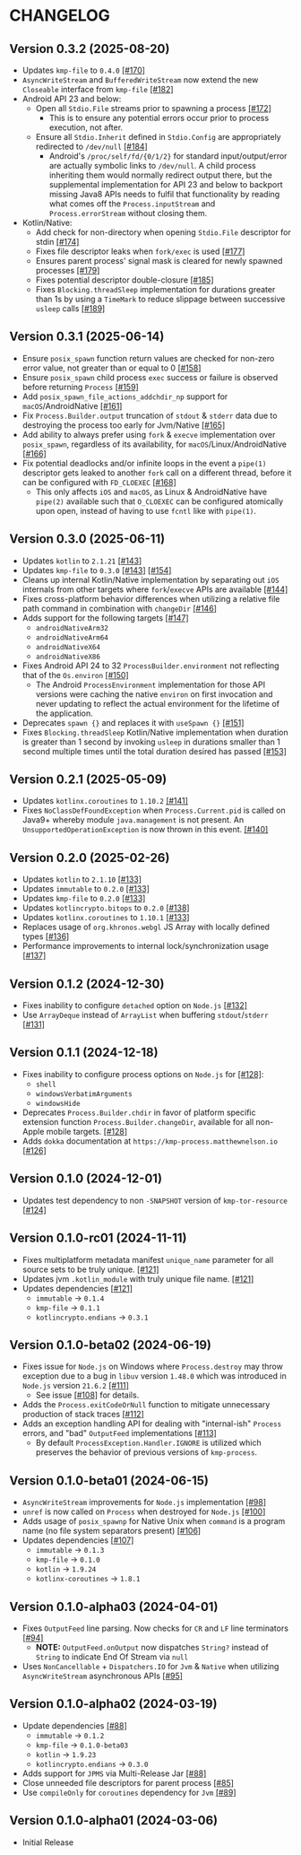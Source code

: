 # CHANGELOG

## Version 0.3.2 (2025-08-20)
 - Updates `kmp-file` to `0.4.0` [[#170]][170]
 - `AsyncWriteStream` and `BufferedWriteStream` now extend the new `Closeable` interface from `kmp-file` [[#182]][182]
 - Android API 23 and below:
     - Open all `Stdio.File` streams prior to spawning a process [[#172]][172]
         - This is to ensure any potential errors occur prior to process execution, not after.
     - Ensure all `Stdio.Inherit` defined in `Stdio.Config` are appropriately redirected to `/dev/null` [[#184]][184]
         - Android's `/proc/self/fd/{0/1/2}` for standard input/output/error are actually symbolic links
           to `/dev/null`. A child process inheriting them would normally redirect output there, but the
           supplemental implementation for API 23 and below to backport missing Java8 APIs needs to fulfil
           that functionality by reading what comes off the `Process.inputStream` and `Process.errorStream`
           without closing them.
 - Kotlin/Native:
     - Add check for non-directory when opening `Stdio.File` descriptor for stdin [[#174]][174]
     - Fixes file descriptor leaks when `fork/exec` is used [[#177]][177]
     - Ensures parent process' signal mask is cleared for newly spawned processes [[#179]][179]
     - Fixes potential descriptor double-closure [[#185]][185]
     - Fixes `Blocking.threadSleep` implementation for durations greater than 1s by using a `TimeMark`
       to reduce slippage between successive `usleep` calls [[#189]][189]

## Version 0.3.1 (2025-06-14)
 - Ensure `posix_spawn` function return values are checked for non-zero error value, 
   not greater than or equal to 0 [[#158]][158]
 - Ensure `posix_spawn` child process `exec` success or failure is observed before 
   returning `Process` [[#159]][159]
 - Add `posix_spawn_file_actions_addchdir_np` support for `macOS`/AndroidNative [[#161]][161]
 - Fix `Process.Builder.output` truncation of `stdout` & `stderr` data due to destroying 
   the process too early for Jvm/Native [[#165]][165]
 - Add ability to always prefer using `fork` & `execve` implementation over `posix_spawn`, 
   regardless of its availability, for `macOS`/Linux/AndroidNative [[#166]][166]
 - Fix potential deadlocks and/or infinite loops in the event a `pipe(1)` descriptor gets 
   leaked to another `fork` call on a different thread, before it can be configured with 
   `FD_CLOEXEC` [[#168]][168]
     - This only affects `iOS` and `macOS`, as Linux & AndroidNative have `pipe(2)` 
       available such that `O_CLOEXEC` can be configured atomically upon open, instead of 
       having to use `fcntl` like with `pipe(1)`.

## Version 0.3.0 (2025-06-11)
 - Updates `kotlin` to `2.1.21` [[#143]][143]
 - Updates `kmp-file` to `0.3.0` [[#143]][143] [[#154]][154]
 - Cleans up internal Kotlin/Native implementation by separating out `iOS` internals from 
   other targets where `fork`/`execve` APIs are available [[#144]][144]
 - Fixes cross-platform behavior differences when utilizing a relative file path command in 
   combination with `changeDir` [[#146]][146]
 - Adds support for the following targets [[#147]][147]
     - `androidNativeArm32`
     - `androidNativeArm64`
     - `androidNativeX64`
     - `androidNativeX86`
 - Fixes Android API 24 to 32 `ProcessBuilder.environment` not reflecting that of the 
   `Os.environ` [[#150]][150]
     - The Android `ProcessEnvironment` implementation for those API versions were caching 
       the native `environ` on first invocation and never updating to reflect the actual 
       environment for the lifetime of the application.
 - Deprecates `spawn {}` and replaces it with `useSpawn {}` [[#151]][151]
 - Fixes `Blocking.threadSleep` Kotlin/Native implementation when duration is greater than 
   1 second by invoking `usleep` in durations smaller than 1 second multiple times until
   the total duration desired has passed [[#153]][153]

## Version 0.2.1 (2025-05-09)
 - Updates `kotlinx.coroutines` to `1.10.2` [[#141]][141]
 - Fixes `NoClassDefFoundException` when `Process.Current.pid` is called on Java9+ whereby 
   module `java.management` is not present. An `UnsupportedOperationException` is now thrown
   in this event. [[#140]][140]

## Version 0.2.0 (2025-02-26)
 - Updates `kotlin` to `2.1.10` [[#133]][133]
 - Updates `immutable` to `0.2.0` [[#133]][133]
 - Updates `kmp-file` to `0.2.0` [[#133]][133]
 - Updates `kotlincrypto.bitops` to `0.2.0` [[#138]][138]
 - Updates `kotlinx.coroutines` to `1.10.1` [[#133]][133]
 - Replaces usage of `org.khronos.webgl` JS Array with locally defined types [[#136]][136]
 - Performance improvements to internal lock/synchronization usage [[#137]][137]

## Version 0.1.2 (2024-12-30)
 - Fixes inability to configure `detached` option on `Node.js` [[#132]][132]
 - Use `ArrayDeque` instead of `ArrayList` when buffering `stdout`/`stderr` [[#131]][131]

## Version 0.1.1 (2024-12-18)
 - Fixes inability to configure process options on `Node.js` for [[#128]][128]:
     - `shell`
     - `windowsVerbatimArguments`
     - `windowsHide`
 - Deprecates `Process.Builder.chdir` in favor of platform specific extension 
   function `Process.Builder.changeDir`, available for all non-Apple mobile 
   targets. [[#128]][128]
 - Adds `dokka` documentation at `https://kmp-process.matthewnelson.io` [[#126]][126]

## Version 0.1.0 (2024-12-01)
 - Updates test dependency to non `-SNAPSHOT` version of `kmp-tor-resource` [[#124]][124]

## Version 0.1.0-rc01 (2024-11-11)
 - Fixes multiplatform metadata manifest `unique_name` parameter for
   all source sets to be truly unique. [[#121]][121]
 - Updates jvm `.kotlin_module` with truly unique file name. [[#121]][121]
 - Updates dependencies [[#121]][121]
     - `immutable` -> `0.1.4`
     - `kmp-file` -> `0.1.1`
     - `kotlincrypto.endians` -> `0.3.1`

## Version 0.1.0-beta02 (2024-06-19)
 - Fixes issue for `Node.js` on Windows where `Process.destroy` may
   throw exception due to a bug in `libuv` version `1.48.0` which was
   introduced in `Node.js` version `21.6.2` [[#111]][111]
     - See issue [[#108]][108-issue] for details.
 - Adds the `Process.exitCodeOrNull` function to mitigate unnecessary
   production of stack traces [[#112]][112]
 - Adds an exception handling API for dealing with "internal-ish" `Process`
   errors, and "bad" `OutputFeed` implementations [[#113]][113]
     - By default `ProcessException.Handler.IGNORE` is utilized which
       preserves the behavior of previous versions of `kmp-process`.

## Version 0.1.0-beta01 (2024-06-15)
 - `AsyncWriteStream` improvements for `Node.js` implementation [[#98]][98]
 - `unref` is now called on `Process` when destroyed for `Node.js` [[#100]][100]
 - Adds usage of `posix_spawnp` for Native Unix when `command`
   is a program name (no file system separators present) [[#106]][106]
 - Updates dependencies [[#107]][107]
     - `immutable` -> `0.1.3`
     - `kmp-file` -> `0.1.0`
     - `kotlin` -> `1.9.24`
     - `kotlinx-coroutines` -> `1.8.1`

## Version 0.1.0-alpha03 (2024-04-01)
 - Fixes `OutputFeed` line parsing. Now checks for `CR` and `LF`
   line terminators [[#94]][94]
     - **NOTE:** `OutputFeed.onOutput` now dispatches `String?`
       instead of `String` to indicate End Of Stream via `null`
 - Uses  `NonCancellable` + `Dispatchers.IO` for `Jvm` & `Native`
   when utilizing `AsyncWriteStream` asynchronous APIs [[#95]][95]

## Version 0.1.0-alpha02 (2024-03-19)
 - Update dependencies [[#88]][88]
     - `immutable` -> `0.1.2`
     - `kmp-file` -> `0.1.0-beta03`
     - `kotlin` -> `1.9.23`
     - `kotlincrypto.endians` -> `0.3.0`
 - Adds support for `JPMS` via Multi-Release Jar [[#88]][88]
 - Close unneeded file descriptors for parent process [[#85]][85]
 - Use `compileOnly` for `coroutines` dependency for `Jvm` [[#89]][89]

## Version 0.1.0-alpha01 (2024-03-06)
 - Initial Release

[85]: https://github.com/05nelsonm/kmp-process/pull/85
[88]: https://github.com/05nelsonm/kmp-process/pull/88
[89]: https://github.com/05nelsonm/kmp-process/pull/89
[94]: https://github.com/05nelsonm/kmp-process/pull/94
[95]: https://github.com/05nelsonm/kmp-process/pull/95
[98]: https://github.com/05nelsonm/kmp-process/pull/98
[100]: https://github.com/05nelsonm/kmp-process/pull/100
[106]: https://github.com/05nelsonm/kmp-process/pull/106
[107]: https://github.com/05nelsonm/kmp-process/pull/107
[108-issue]: https://github.com/05nelsonm/kmp-process/issues/108
[111]: https://github.com/05nelsonm/kmp-process/pull/111
[112]: https://github.com/05nelsonm/kmp-process/pull/112
[113]: https://github.com/05nelsonm/kmp-process/pull/113
[121]: https://github.com/05nelsonm/kmp-process/pull/121
[124]: https://github.com/05nelsonm/kmp-process/pull/124
[126]: https://github.com/05nelsonm/kmp-process/pull/126
[128]: https://github.com/05nelsonm/kmp-process/pull/128
[131]: https://github.com/05nelsonm/kmp-process/pull/131
[132]: https://github.com/05nelsonm/kmp-process/pull/132
[133]: https://github.com/05nelsonm/kmp-process/pull/133
[136]: https://github.com/05nelsonm/kmp-process/pull/136
[137]: https://github.com/05nelsonm/kmp-process/pull/137
[138]: https://github.com/05nelsonm/kmp-process/pull/138
[140]: https://github.com/05nelsonm/kmp-process/pull/140
[141]: https://github.com/05nelsonm/kmp-process/pull/141
[143]: https://github.com/05nelsonm/kmp-process/pull/143
[144]: https://github.com/05nelsonm/kmp-process/pull/144
[146]: https://github.com/05nelsonm/kmp-process/pull/146
[147]: https://github.com/05nelsonm/kmp-process/pull/147
[150]: https://github.com/05nelsonm/kmp-process/pull/150
[151]: https://github.com/05nelsonm/kmp-process/pull/151
[153]: https://github.com/05nelsonm/kmp-process/pull/153
[154]: https://github.com/05nelsonm/kmp-process/pull/154
[158]: https://github.com/05nelsonm/kmp-process/pull/158
[159]: https://github.com/05nelsonm/kmp-process/pull/159
[161]: https://github.com/05nelsonm/kmp-process/pull/161
[165]: https://github.com/05nelsonm/kmp-process/pull/165
[166]: https://github.com/05nelsonm/kmp-process/pull/166
[168]: https://github.com/05nelsonm/kmp-process/pull/168
[170]: https://github.com/05nelsonm/kmp-process/pull/170
[172]: https://github.com/05nelsonm/kmp-process/pull/172
[174]: https://github.com/05nelsonm/kmp-process/pull/174
[177]: https://github.com/05nelsonm/kmp-process/pull/177
[179]: https://github.com/05nelsonm/kmp-process/pull/179
[182]: https://github.com/05nelsonm/kmp-process/pull/182
[184]: https://github.com/05nelsonm/kmp-process/pull/184
[185]: https://github.com/05nelsonm/kmp-process/pull/185
[189]: https://github.com/05nelsonm/kmp-process/pull/189
